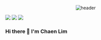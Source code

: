 <div align="center">


  ![header](https://capsule-render.vercel.app/api?type=waving&color=0:a6b3ff,50:4b5fcc,100:020e52&height=300&section=header&text=Chaen&fontSize=90&fontColor=ff00b7&fontAlignY=30&fontAlign=75&desc=github&descSize=55&descAlign=82)
</div>

<img src="https://img.shields.io/badge/Python-3776AB?style=for-the-badge&logo=Python&logoColor=white"> <img src="https://img.shields.io/badge/JavaScript-F7DF1E?style=for-the-badge&logo=JavaScript&logoColor=white"> <img src="https://img.shields.io/badge/React-61DAFB?style=for-the-badge&logo=React&logoColor=white">

### Hi there 👋 I'm Chaen Lim

<!--
**limce21/limce21** is a ✨ _special_ ✨ repository because its `README.md` (this file) appears on your GitHub profile.

Here are some ideas to get you started:

- 🔭 I’m currently working on ...
- 🌱 I’m currently learning ...
- 👯 I’m looking to collaborate on ...
- 🤔 I’m looking for help with ...
- 💬 Ask me about ...
- 📫 How to reach me: ...
- 😄 Pronouns: ...
- ⚡ Fun fact: ...
-->
